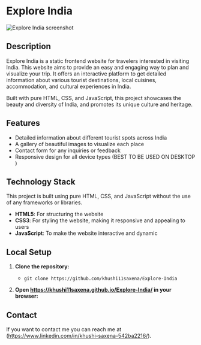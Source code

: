# Explore India

![Explore India screenshot](./assets/explore-india-screenshot.png)

## Description

Explore India is a static frontend website for travelers interested in visiting India. This website aims to provide an easy and engaging way to plan and visualize your trip. It offers an interactive platform to get detailed information about various tourist destinations, local cuisines, accommodation, and cultural experiences in India.

Built with pure HTML, CSS, and JavaScript, this project showcases the beauty and diversity of India, and promotes its unique culture and heritage.

## Features

- Detailed information about different tourist spots across India
- A gallery of beautiful images to visualize each place
- Contact form for any inquiries or feedback
- Responsive design for all device types (BEST TO BE USED ON DESKTOP )

## Technology Stack

This project is built using pure HTML, CSS, and JavaScript without the use of any frameworks or libraries.

- **HTML5**: For structuring the website
- **CSS3**: For styling the website, making it responsive and appealing to users
- **JavaScript**: To make the website interactive and dynamic

## Local Setup

1. **Clone the repository:**

   - `git clone https://github.com/khushi11saxena/Explore-India`
  

2. **Open https://khushi11saxena.github.io/Explore-India/ in your browser:**


## Contact

If you want to contact me you can reach me at (https://www.linkedin.com/in/khushi-saxena-542ba2216/).
